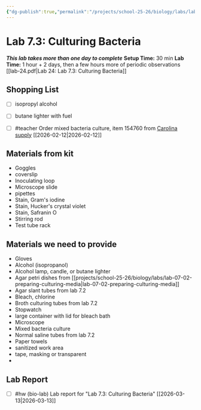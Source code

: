 ```yaml
---
{"dg-publish":true,"permalink":"/projects/school-25-26/biology/labs/lab-07-03-culturing-bacteria/","title":"Lab 7.3: Culturing Bacteria"}
---
```



#  Lab 7.3: Culturing Bacteria

***This lab takes more than one day to complete***
**Setup Time:** 30 min
**Lab Time:** 1 hour + 2 days, then a few hours more of periodic observations
[[lab-24.pdf|Lab 24: Lab 7.3: Culturing Bacteria]]

## Shopping List

- [ ] isopropyl alcohol
- [ ] butane lighter with fuel
- [ ] #teacher Order mixed bacteria culture, item 154760 from [Carolina supply](https://www.carolina.com/bacteria/mixed-suspension-of-introductory-bacteria--living/154760.pr) [[2026-02-12\|2026-02-12]]


## Materials from kit

- Goggles
- coverslip
- Inoculating loop
- Microscope slide
- pipettes
- Stain, Gram's iodine
- Stain, Hucker's crystal violet
- Stain, Safranin O
- Stirring rod
- Test tube rack


## Materials we need to provide

- Gloves
- Alcohol (isopropanol)
- Alcohol lamp, candle, or butane lighter
- Agar petri dishes from [[projects/school-25-26/biology/labs/lab-07-02-preparing-culturing-media\|lab-07-02-preparing-culturing-media]]
- Agar slant tubes from lab 7.2
- Bleach, chlorine
- Broth culturing tubes from lab 7.2
- Stopwatch
- large container with lid for bleach bath
- Microscope
- Mixed bacteria culture
- Normal saline tubes from lab 7.2
- Paper towels
- sanitized work area
- tape, masking or transparent
- 



## Lab Report

- [ ] #hw (bio-lab) Lab report for "Lab 7.3: Culturing Bacteria" [[2026-03-13\|2026-03-13]]

